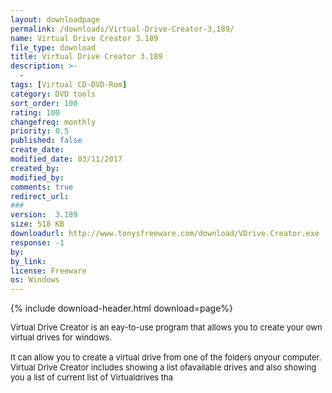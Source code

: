 ```yaml
---
layout: downloadpage
permalink: /downloads/Virtual-Drive-Creator-3,189/
name: Virtual Drive Creator 3.189
file_type: download
title: Virtual Drive Creator 3.189
description: >-
  -
tags: [Virtual CD-DVD-Rom]
category: DVD tools
sort_order: 100
rating: 100
changefreq: monthly
priority: 0.5
published: false
create_date: 
modified_date: 03/11/2017
created_by: 
modified_by: 
comments: true
redirect_url: 
### 
version:  3.189
size: 518 KB
downloadurl: http://www.tonysfreeware.com/download/VDrive.Creator.exe
response: -1
by: 
by_link: 
license: Freeware
os: Windows
---
```


{% include download-header.html download=page%}

<p style="fix-download-text !important">
<p><font size="2"><p>Virtual Drive Creator is an eay-to-use program that allows you to create your own virtual drives for windows.<br />
<br />
It can allow you to create a virtual drive from one of the folders onyour computer. Virtual Drive Creator includes showing a list ofavailable drives and also showing you a list of current list of Virtualdrives tha</p></p></p>
